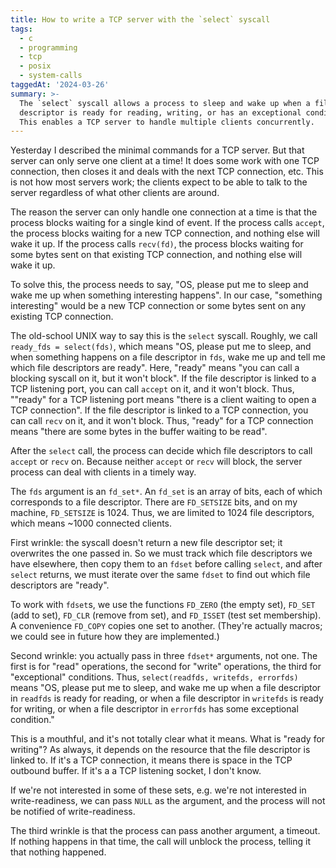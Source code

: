 ```yaml
---
title: How to write a TCP server with the `select` syscall
tags:
  - c
  - programming
  - tcp
  - posix
  - system-calls
taggedAt: '2024-03-26'
summary: >-
  The `select` syscall allows a process to sleep and wake up when a file
  descriptor is ready for reading, writing, or has an exceptional condition.
  This enables a TCP server to handle multiple clients concurrently.
---
```


Yesterday I described the minimal commands for a TCP server. But that server can only serve one client at a time! It does some work with one TCP connection, then closes it and deals with the next TCP connection, etc. This is not how most servers work; the clients expect to be able to talk to the server regardless of what other clients are around.

The reason the server can only handle one connection at a time is that the process blocks waiting for a single kind of event. If the process calls `accept`, the process blocks waiting for a new TCP connection, and nothing else will wake it up. If the process calls `recv(fd)`, the process blocks waiting for some bytes sent on that existing TCP connection, and nothing else will wake it up.

To solve this, the process needs to say, "OS, please put me to sleep and wake me up when something interesting happens". In our case, "something interesting" would be a new TCP connection or some bytes sent on any existing TCP connection.

The old-school UNIX way to say this is the `select` syscall. Roughly, we call `ready_fds = select(fds)`, which means "OS, please put me to sleep, and when something happens on a file descriptor in `fds`, wake me up and tell me which file descriptors are ready". Here, "ready" means "you can call a blocking syscall on it, but it won't block". If the file descriptor is linked to a TCP listening port, you can call `accept` on it, and it won't block. Thus, ""ready" for a TCP listening port means "there is a client waiting to open a TCP connection". If the file descriptor is linked to a TCP connection, you can call `recv` on it, and it won't block. Thus, "ready" for a TCP connection means "there are some bytes in the buffer waiting to be read".

After the `select` call, the process can decide which file descriptors to call `accept` or `recv` on. Because neither `accept` or `recv` will block, the server process can deal with clients in a timely way.

The `fds` argument is an `fd_set*`. An `fd_set` is an array of bits, each of which corresponds to a file descriptor. There are `FD_SETSIZE` bits, and on my machine, `FD_SETSIZE` is 1024. Thus, we are limited to 1024 file descriptors, which means ~1000 connected clients.

First wrinkle: the syscall doesn't return a new file descriptor set; it overwrites the one passed in. So we must track which file descriptors we have elsewhere, then copy them to an `fdset` before calling `select`, and after `select` returns, we must iterate over the same `fdset` to find out which file descriptors are "ready".

To work with `fdset`s, we use the functions `FD_ZERO` (the empty set), `FD_SET` (add to set), `FD_CLR` (remove from set), and `FD_ISSET` (test set membership). A convenience `FD_COPY` copies one set to another. (They're actually macros; we could see in future how they are implemented.)

Second wrinkle: you actually pass in three `fdset*` arguments, not one. The first is for "read" operations, the second for "write" operations, the third for "exceptional" conditions. Thus, `select(readfds, writefds, errorfds)` means "OS, please put me to sleep, and wake me up when a file descriptor in `readfds` is ready for reading, or when a file descriptor in `writefds` is ready for writing, or when a file descriptor in `errorfds` has some exceptional condition."

This is a mouthful, and it's not totally clear what it means. What is "ready for writing"? As always, it depends on the resource that the file descriptor is linked to. If it's a TCP connection, it means there is space in the TCP outbound buffer. If it's a a TCP listening socket, I don't know.

If we're not interested in some of these sets, e.g. we're not interested in write-readiness, we can pass `NULL` as the argument, and the process will not be notified of write-readiness.

The third wrinkle is that the process can pass another argument, a timeout. If nothing happens in that time, the call will unblock the process, telling it that nothing happened.
